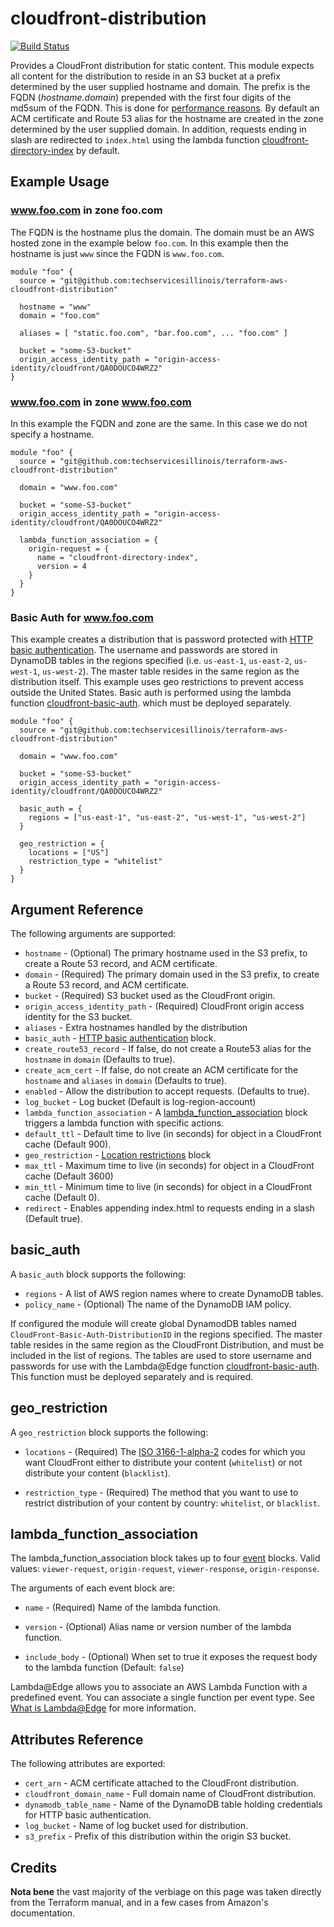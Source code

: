 # cloudfront-distribution

[![Build Status](https://drone.techservices.illinois.edu/api/badges/techservicesillinois/terraform-aws-cloudfront-distribution/status.svg)](https://drone.techservices.illinois.edu/techservicesillinois/terraform-aws-cloudfront-distribution)

Provides a CloudFront distribution for static content. This module
expects all content for the distribution to reside in an S3 bucket
at a prefix determined by the user supplied hostname and domain.
The prefix is the FQDN (*hostname.domain*) prepended with the first
four digits of the md5sum of the FQDN.  This is done for [performance
reasons](https://aws.amazon.com/blogs/aws/amazon-s3-performance-tips-tricks-seattle-hiring-event/).
By default an ACM certificate and Route 53 alias for the hostname
are created in the zone determined by the user supplied domain. In
addition, requests ending in slash are redirected
to `index.html` using the lambda function
[cloudfront-directory-index](https://github.com/techservicesillinois/terraform-aws-cloudfront-lambda-directory-index)
by default.

Example Usage
-----------------

### www.foo.com in zone foo.com

The FQDN is the hostname plus the domain. The domain must be an AWS
hosted zone in the example below `foo.com`. In this example then
the hostname is just `www` since the FQDN is `www.foo.com`.

```hcl
module "foo" {
  source = "git@github.com:techservicesillinois/terraform-aws-cloudfront-distribution"

  hostname = "www"
  domain = "foo.com"

  aliases = [ "static.foo.com", "bar.foo.com", ... "foo.com" ]

  bucket = "some-S3-bucket"
  origin_access_identity_path = "origin-access-identity/cloudfront/QA0DOUCO4WRZ2"
}
```

### www.foo.com in zone www.foo.com

In this example the FQDN and zone are the same. In this case we do
not specify a hostname.

```hcl
module "foo" {
  source = "git@github.com:techservicesillinois/terraform-aws-cloudfront-distribution"

  domain = "www.foo.com"

  bucket = "some-S3-bucket"
  origin_access_identity_path = "origin-access-identity/cloudfront/QA0DOUCO4WRZ2"

  lambda_function_association = {
    origin-request = {
      name = "cloudfront-directory-index",
      version = 4
    }
  }
}
```

### Basic Auth for www.foo.com

This example creates a distribution that is password protected with
[HTTP basic authentication](https://tools.ietf.org/html/rfc7617).
The username and passwords are stored in DynamoDB tables in the
regions specified (i.e. `us-east-1`, `us-east-2`, `us-west-1`,
`us-west-2`). The master table resides in the same region as the
distribution itself. This example uses geo restrictions to prevent
access outside the United States. Basic auth is performed using the
lambda function
[cloudfront-basic-auth](https://github.com/techservicesillinois/terraform-aws-cloudfront-lambda-basic-auth).
which must be deployed separately.

```hcl
module "foo" {
  source = "git@github.com:techservicesillinois/terraform-aws-cloudfront-distribution"

  domain = "www.foo.com"

  bucket = "some-S3-bucket"
  origin_access_identity_path = "origin-access-identity/cloudfront/QA0DOUCO4WRZ2"

  basic_auth = {
    regions = ["us-east-1", "us-east-2", "us-west-1", "us-west-2"]
  }

  geo_restriction = {
    locations = ["US"]
    restriction_type = "whitelist"
  }
}
```

Argument Reference
-----------------

The following arguments are supported:

* `hostname` - (Optional) The primary hostname used in the S3 prefix, to create a Route 53 record, and ACM certificate.
* `domain` - (Required) The primary domain used in the S3 prefix, to create a Route 53 record, and ACM certificate.
* `bucket` - (Required) S3 bucket used as the CloudFront origin.
* `origin_access_identity_path` - (Required) CloudFront origin access identity for the S3 bucket.
* `aliases` - Extra hostnames handled by the distribution
* `basic_auth` - [HTTP basic authentication](#basic_auth) block.
* `create_route53_record` - If false, do not create a Route53 alias for the `hostname` in `domain` (Defaults to true).
* `create_acm_cert` - If false, do not create an ACM certificate for the `hostname` and `aliases` in `domain` (Defaults to true).
* `enabled` - Allow the distribution to accept requests. (Defaults to true).
* `log_bucket` - Log bucket (Default is log-region-account)
* `lambda_function_association` - A
  [lambda_function_association](#lambda_function_association) block
  triggers a lambda function with specific actions.
* `default_ttl` - Default time to live (in seconds) for object in a CloudFront cache (Default 900).
* `geo_restriction` - [Location restrictions](#geo_restriction) block
* `max_ttl` - Maximum time to live (in seconds) for object in a CloudFront cache (Default 3600)
* `min_ttl` - Minimum time to live (in seconds) for object in a CloudFront cache (Default 0).
* `redirect` - Enables appending index.html to requests ending in a slash (Default true).

basic_auth
---------------------------

A `basic_auth` block supports the following:

* `regions` - A list of AWS region names where to create DynamoDB tables.
* `policy_name` - (Optional) The name of the DynamoDB IAM policy.

If configured the module will create global DynamodDB tables named
`CloudFront-Basic-Auth-DistributionID` in the regions specified.
The master table resides in the same region as the CloudFront
Distribution, and must be included in the list of regions. The
tables are used to store username and passwords for use with the
Lambda@Edge function
[cloudfront-basic-auth](https://github.com/techservicesillinois/terraform-aws-cloudfront-lambda-basic-auth).
This function must be deployed separately and is required.

geo_restriction
---------------------------

A `geo_restriction` block supports the following:

* `locations` - (Required) The [ISO
3166-1-alpha-2](https://www.iso.org/iso-3166-country-codes.html)
codes for which you want CloudFront either to distribute your
content (`whitelist`) or not distribute your content (`blacklist`).

* `restriction_type` - (Required) The method that you want to use
to restrict distribution of your content by country: `whitelist`,
or `blacklist`.

lambda_function_association
---------------------------

The lambda_function_association block takes up to four
[event](https://docs.aws.amazon.com/AmazonCloudFront/latest/DeveloperGuide/lambda-cloudfront-trigger-events.html)
blocks. Valid values: `viewer-request`, `origin-request`,
`viewer-response`, `origin-response`.

The arguments of each event block are:

* `name` - (Required) Name of the lambda function.

* `version` - (Optional) Alias name or version number of the lambda
function.

* `include_body` - (Optional) When set to true it exposes the request
body to the lambda function (Default: `false`)

Lambda@Edge allows you to associate an AWS Lambda Function with a
predefined event. You can associate a single function per event
type. See
[What is Lambda@Edge](https://docs.aws.amazon.com/AmazonCloudFront/latest/DeveloperGuide/lambda-at-the-edge.html)
for more information.

Attributes Reference
--------------------

The following attributes are exported:

* `cert_arn` - ACM certificate attached to the CloudFront distribution.
* `cloudfront_domain_name` - Full domain name of CloudFront distribution.
* `dynamodb_table_name` - Name of the DynamoDB table holding credentials for HTTP basic authentication.
* `log_bucket` - Name of log bucket used for distribution.
* `s3_prefix` - Prefix of this distribution within the origin S3 bucket.

Credits
--------------------

**Nota bene** the vast majority of the verbiage on this page was
taken directly from the Terraform manual, and in a few cases from
Amazon's documentation.
